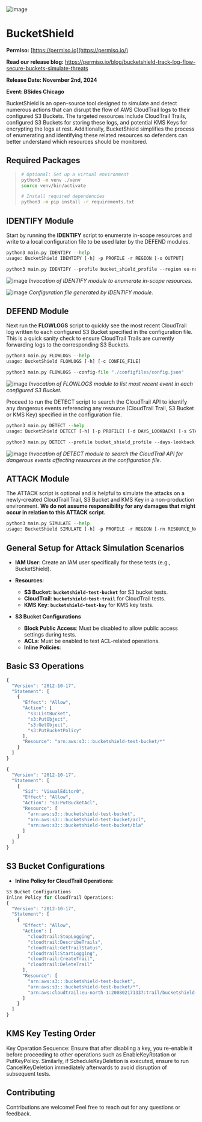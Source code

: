 ![image](./images/BucketShield_Banner_Image.png)

# BucketShield

**Permiso:** [https://permiso.io](https://permiso.io/)

**Read our release blog:** https://permiso.io/blog/bucketshield-track-log-flow-secure-buckets-simulate-threats

**Release Date: November 2nd, 2024**

**Event: BSides Chicago** 

BucketShield is an open-source tool designed to simulate and detect numerous actions that can disrupt the flow of AWS CloudTrail logs to their configured S3 Buckets. The targeted resources include CloudTrail Trails, configured S3 Buckets for storing these logs, and potential KMS Keys for encrypting the logs at rest. Additionally, BucketShield simplifies the process of enumerating and identifying these related resources so defenders can better understand which resources should be monitored.

## Required Packages

>```bash
># Optional: Set up a virtual environment
>python3 -m venv ./venv
>source venv/bin/activate
>
># Install required dependencies
>python3 -m pip install -r requirements.txt
>```

## **IDENTIFY Module**

Start by running the **IDENTIFY** script to enumerate in-scope resources and write to a local configuration file to be used later by the DEFEND modules. 

```python
python3 main.py IDENTIFY --help
usage: BucketShield IDENTIFY [-h] -p PROFILE -r REGION [-o OUTPUT]

python3 main.py IDENTIFY --profile bucket_shield_profile --region eu-north-1
```

![image](./images/BucketShield_IDENTIFY.png)
*Invocation of IDENTIFY module to enumerate in-scope resources.*

![image](./images/BucketShield_Config.png)
*Configuration file generated by IDENTIFY module.*

## **DEFEND Module**

Next run the **FLOWLOGS** script to quickly see the most recent CloudTrail log written to each configured S3 Bucket specified in the configuration file. This is a quick sanity check to ensure CloudTrail Trails are currently forwarding logs to the corresponding S3 Buckets.

```python
python3 main.py FLOWLOGS --help
usage: BucketShield FLOWLOGS [-h] [-c CONFIG_FILE]

python3 main.py FLOWLOGS --config-file "./configfiles/config.json"
```

![image](./images/BucketShield_FLOWLOGS.png)
*Invocation of FLOWLOGS module to list most recent event in each configured S3 Bucket.*

Proceed to run the DETECT script to search the CloudTrail API to identify any dangerous events referencing any resource (CloudTrail Trail, S3 Bucket or KMS Key) specified in the configuration file.

```python
python3 main.py DETECT --help
usage: BucketShield DETECT [-h] [-p PROFILE] [-d DAYS_LOOKBACK] [-s START_TIME] [-e END_TIME] [-c CONFIG_FILE] [-o OUTPUT]

python3 main.py DETECT --profile bucket_shield_profile --days-lookback 4
```

![image](./images/BucketShield_DETECT.png)
*Invocation of DETECT module to search the CloudTrail API for dangerous events affecting resources in the configuration file.*

## **ATTACK Module**

The ATTACK script is optional and is helpful to simulate the attacks on a newly-created CloudTrail Trail, S3 Bucket and KMS Key in a non-production environment. **We do not assume responsibility for any damages that might occur in relation to this ATTACK script.**

```python
python3 main.py SIMULATE --help
usage: BucketShield SIMULATE [-h] -p PROFILE -r REGION [-rn RESOURCE_NAME] [-as {kms,s3,cloudtrail}]
```


## **General Setup for Attack Simulation Scenarios**

- **IAM User**: Create an IAM user specifically for these tests (e.g., BucketShield).

- **Resources**:
    - **S3 Bucket:** **`bucketshield-test-bucket`** for S3 bucket tests.
    - **CloudTrail**: **`bucketshield-test-trail`** for CloudTrail tests.
    - **KMS Key**: **`bucketshield-test-key`** for KMS key tests.

- **S3 Bucket Configurations**
  - **Block Public Access**: Must be disabled to allow public access settings during tests.
  - **ACLs**: Must be enabled to test ACL-related operations.
  - **Inline Policies**:
  
## Basic S3 Operations

```jsx
{
  "Version": "2012-10-17",
  "Statement": [
    {
      "Effect": "Allow",
      "Action": [
        "s3:ListBucket",
        "s3:PutObject",
        "s3:GetObject",
        "s3:PutBucketPolicy"
      ],
      "Resource": "arn:aws:s3:::bucketshield-test-bucket/*"
    }
  ]
}
```

```jsx
{
  "Version": "2012-10-17",
  "Statement": [
    {
      "Sid": "VisualEditor0",
      "Effect": "Allow",
      "Action": "s3:PutBucketAcl",
      "Resource": [
        "arn:aws:s3:::bucketshield-test-bucket",
        "arn:aws:s3:::bucketshield-test-bucket/acl",
        "arn:aws:s3:::bucketshield-test-bucket/bla"
      ]
    }
  ]
}
```
## **S3 Bucket Configurations**

- **Inline Policy for CloudTrail Operations**:
  
```jsx
S3 Bucket Configurations
Inline Policy for CloudTrail Operations:
{
  "Version": "2012-10-17",
  "Statement": [
    {
      "Effect": "Allow",
      "Action": [
        "cloudtrail:StopLogging",
        "cloudtrail:DescribeTrails",
        "cloudtrail:GetTrailStatus",
        "cloudtrail:StartLogging",
        "cloudtrail:CreateTrail",
        "cloudtrail:DeleteTrail"
      ],
      "Resource": [
        "arn:aws:s3:::bucketshield-test-bucket",
        "arn:aws:s3:::bucketshield-test-bucket/*",
        "arn:aws:cloudtrail:eu-north-1:200802171337:trail/bucketshield-test-trail"
      ]
    }
  ]
}
```

## KMS Key Testing Order
  
Key Operation Sequence: Ensure that after disabling a key, you re-enable it before proceeding to other operations such as EnableKeyRotation or PutKeyPolicy. 
Similarly, if ScheduleKeyDeletion is executed, ensure to run CancelKeyDeletion immediately afterwards to avoid disruption of subsequent tests.

## Contributing
Contributions are welcome!
Feel free to reach out for any questions or feedback.
